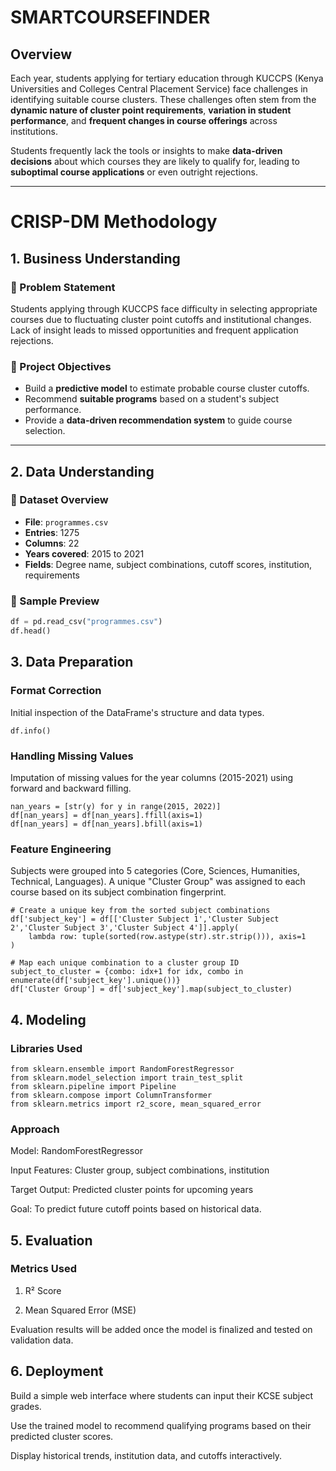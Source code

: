 # SMARTCOURSEFINDER

## Overview

Each year, students applying for tertiary education through KUCCPS (Kenya Universities and Colleges Central Placement Service) face challenges in identifying suitable course clusters. These challenges often stem from the **dynamic nature of cluster point requirements**, **variation in student performance**, and **frequent changes in course offerings** across institutions.

Students frequently lack the tools or insights to make **data-driven decisions** about which courses they are likely to qualify for, leading to **suboptimal course applications** or even outright rejections.

---

# CRISP-DM Methodology

## 1. Business Understanding

### 🔹 Problem Statement
Students applying through KUCCPS face difficulty in selecting appropriate courses due to fluctuating cluster point cutoffs and institutional changes. Lack of insight leads to missed opportunities and frequent application rejections.

### 🔹 Project Objectives
- Build a **predictive model** to estimate probable course cluster cutoffs.
- Recommend **suitable programs** based on a student's subject performance.
- Provide a **data-driven recommendation system** to guide course selection.

---

## 2. Data Understanding

### 🔹 Dataset Overview
- **File**: `programmes.csv`
- **Entries**: 1275
- **Columns**: 22
- **Years covered**: 2015 to 2021
- **Fields**: Degree name, subject combinations, cutoff scores, institution, requirements

### 🔹 Sample Preview
```python
df = pd.read_csv("programmes.csv")
df.head() 
```
## 3. Data Preparation

### Format Correction
Initial inspection of the DataFrame's structure and data types.

```
df.info()
```
### Handling Missing Values
Imputation of missing values for the year columns (2015-2021) using forward and backward filling.

```
nan_years = [str(y) for y in range(2015, 2022)]
df[nan_years] = df[nan_years].ffill(axis=1)
df[nan_years] = df[nan_years].bfill(axis=1)
```
### Feature Engineering
Subjects were grouped into 5 categories (Core, Sciences, Humanities, Technical, Languages). A unique "Cluster Group" was assigned to each course based on its subject combination fingerprint.

```
# Create a unique key from the sorted subject combinations
df['subject_key'] = df[['Cluster Subject 1','Cluster Subject 2','Cluster Subject 3','Cluster Subject 4']].apply(
    lambda row: tuple(sorted(row.astype(str).str.strip())), axis=1
)

# Map each unique combination to a cluster group ID
subject_to_cluster = {combo: idx+1 for idx, combo in enumerate(df['subject_key'].unique())}
df['Cluster Group'] = df['subject_key'].map(subject_to_cluster)
```
## 4. Modeling
### Libraries Used
```
from sklearn.ensemble import RandomForestRegressor
from sklearn.model_selection import train_test_split
from sklearn.pipeline import Pipeline
from sklearn.compose import ColumnTransformer
from sklearn.metrics import r2_score, mean_squared_error
```
### Approach
Model: RandomForestRegressor

Input Features: Cluster group, subject combinations, institution

Target Output: Predicted cluster points for upcoming years

Goal: To predict future cutoff points based on historical data.

## 5. Evaluation
### Metrics Used
1. R² Score

2. Mean Squared Error (MSE)

Evaluation results will be added once the model is finalized and tested on validation data.

## 6. Deployment
Build a simple web interface where students can input their KCSE subject grades.

Use the trained model to recommend qualifying programs based on their predicted cluster scores.

Display historical trends, institution data, and cutoffs interactively.
